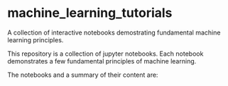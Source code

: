# machine_learning_tutorials
A collection of interactive notebooks demostrating fundamental machine learning principles.

This repository is a collection of jupyter notebooks. Each notebook demonstrates a few fundamental principles of machine learning. 

The notebooks and a summary of their content are:

